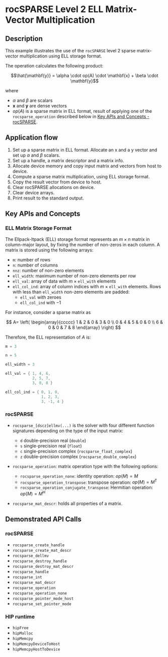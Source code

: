 # rocSPARSE Level 2 ELL Matrix-Vector Multiplication

## Description

This example illustrates the use of the `rocSPARSE` level 2 sparse matrix-vector multiplication using ELL storage format.

The operation calculates the following product:

$$\hat{\mathbf{y}} = \alpha \cdot op(A) \cdot \mathbf{x} + \beta \cdot \mathbf{y}$$

where

- $\alpha$ and $\beta$ are scalars
- $\mathbf{x}$ and $\mathbf{y}$ are dense vectors
- $op(A)$ is a sparse matrix in ELL format, result of applying one of the `rocsparse_operation` described below in [Key APIs and Concepts - rocSPARSE](#rocsparse).

## Application flow

1. Set up a sparse matrix in ELL format. Allocate an x and a y vector and set up $\alpha$ and $\beta$ scalars.
2. Set up a handle, a matrix descriptor and a matrix info.
3. Allocate device memory and copy input matrix and vectors from host to device.
4. Compute a sparse matrix multiplication, using ELL storage format.
5. Copy the result vector from device to host.
6. Clear rocSPARSE allocations on device.
7. Clear device arrays.
8. Print result to the standard output.

## Key APIs and Concepts

### ELL Matrix Storage Format

The Ellpack-Itpack (ELL) storage format represents an $m \times n$ matrix in column-major layout, by fixing the number of non-zeros in each column. A matrix is stored using the following arrays:

- `m`: number of rows
- `n`: number of columns
- `nnz`: number of non-zero elements
- `ell_width`: maximum number of non-zero elements per row
- `ell_val`: array of data with $`m \times \texttt{ell\_with}`$ elements
- `ell_col_ind`: array of column indices with $`m \times \texttt{ell\_with}`$ elements. Rows with less than `ell_width` non-zero elements are padded:
  - `ell_val` with zeroes
  - `ell_col_ind` with $-1$

For instance, consider a sparse matrix as

$$
A=
\left(
\begin{array}{ccccc}
1 & 2 & 0 & 3 & 0 \\
0 & 4 & 5 & 0 & 0 \\
6 & 0 & 0 & 7 & 8
\end{array}
\right)
$$

Therefore, the ELL representation of $A$ is:

```cpp
m = 3

n = 5

ell_width = 3

ell_val = { 1, 4, 6,
            2, 5, 7,
            3, 0, 8 }

ell_col_ind = { 0, 1, 0,
                1, 2, 3,
                3, -1, 4 }
```

### rocSPARSE

- `rocsparse_[dscz]ellmv(...)` is the solver with four different function signatures depending on the type of the input matrix:
  - `d` double-precision real (`double`)
  - `s` single-precision real (`float`)
  - `c` single-precision complex (`rocsparse_float_complex`)
  - `z` double-precision complex (`rocsparse_double_complex`)

- `rocsparse_operation`: matrix operation type with the following options:
  - `rocsparse_operation_none`: identity operation: $op(M) = M$
  - `rocsparse_operation_transpose`: transpose operation: $op(M) = M^\mathrm{T}$
  - `rocsparse_operation_conjugate_transpose`: Hermitian operation: $op(M) = M^\mathrm{H}$

- `rocsparse_mat_descr`: holds all properties of a matrix.

## Demonstrated API Calls

### rocSPARSE

- `rocsparse_create_handle`
- `rocsparse_create_mat_descr`
- `rocsparse_dellmv`
- `rocsparse_destroy_handle`
- `rocsparse_destroy_mat_descr`
- `rocsparse_handle`
- `rocsparse_int`
- `rocsparse_mat_descr`
- `rocsparse_operation`
- `rocsparse_operation_none`
- `rocsparse_pointer_mode_host`
- `rocsparse_set_pointer_mode`

### HIP runtime

- `hipFree`
- `hipMalloc`
- `hipMemcpy`
- `hipMemcpyDeviceToHost`
- `hipMemcpyHostToDevice`
